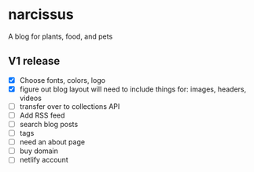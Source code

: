 # narcissus
A blog for plants, food, and pets

## V1 release
- [x] Choose fonts, colors, logo
- [x] figure out blog layout will need to include things for: images, headers, videos
- [ ] transfer over to collections API
- [ ] Add RSS feed
- [ ] search blog posts
- [ ] tags
- [ ] need an about page
- [ ] buy domain
- [ ] netlify account
